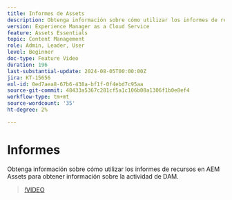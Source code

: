 ```yaml
---
title: Informes de Assets
description: Obtenga información sobre cómo utilizar los informes de recursos en AEM Assets para obtener información sobre la actividad de DAM.
version: Experience Manager as a Cloud Service
feature: Assets Essentials
topic: Content Management
role: Admin, Leader, User
level: Beginner
doc-type: Feature Video
duration: 196
last-substantial-update: 2024-08-05T00:00:00Z
jira: KT-15656
exl-id: 0ed7aea8-67b6-438a-bf1f-0f4ebd7c95aa
source-git-commit: 48433a5367c281cf5a1c106b08a1306f1b0e8ef4
workflow-type: tm+mt
source-wordcount: '35'
ht-degree: 2%

---
```


# Informes

Obtenga información sobre cómo utilizar los informes de recursos en AEM Assets para obtener información sobre la actividad de DAM.

>[!VIDEO](https://video.tv.adobe.com/v/3432496/?learn=on)
